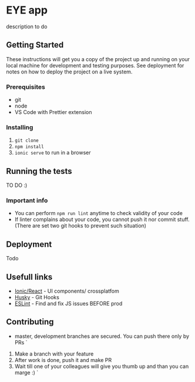 # EYE app

description to do

## Getting Started

These instructions will get you a copy of the project up and running on your local machine for development and testing purposes. See deployment for notes on how to deploy the project on a live system.

### Prerequisites

 - git
 - node 
 - VS Code with Prettier extension


### Installing

 1. `git clone`
 2. `npm install`
 3. `ionic serve` to run in a browser

## Running the tests

TO DO :)

### Important info

* You can perform `npm run lint` anytime to check validity of your code
* If linter complains about your code, you cannot push it nor commit stuff. (There are set two git hooks to prevent such situation) 

## Deployment

Todo

## Usefull links

* [Ionic/React](https://ionicframework.com/docs/react) - UI components/ crossplatfom 
* [Husky](https://github.com/typicode/husky) - Git Hooks
* [ESLint](https://eslint.org) - Find and fix JS issues BEFORE prod

## Contributing

* master, development branches are secured. You can push there only by PRs
`
1. Make a branch with your feature 
2. After work is done, push it and make PR
3. Wait till one of your colleagues will give you thumb up and than you can marge :)
`
